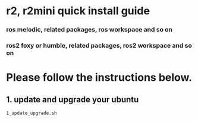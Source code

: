 # r2, r2mini quick install guide
### ros melodic, related packages, ros workspace and so on
### ros2 foxy or humble, related packages, ros2 workspace and so on  



# Please follow the instructions below.
## 1. update and upgrade your ubuntu
```
1_update_upgrade.sh
```
